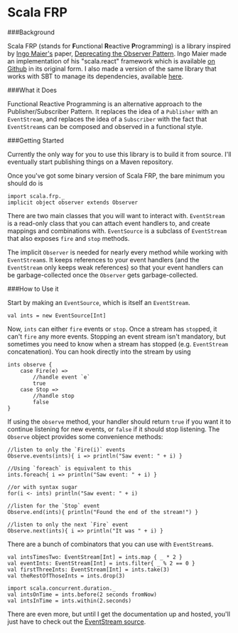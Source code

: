 Scala FRP
=========

###Background

Scala FRP (stands for **F**unctional **R**eactive **P**rogramming) is a library inspired by [Ingo Maier's](http://lampwww.epfl.ch/~imaier/) paper, [Deprecating the Observer Pattern](http://lampwww.epfl.ch/~imaier/pub/DeprecatingObserversTR2010.pdf). Ingo Maier made an implementation of his "scala.react" framework which is available [on Github](https://github.com/ingoem/scala-react) in its original form. I also made a version of the same library that works with SBT to manage its dependencies, available [here](https://github.com/dylemma/scala.react).

###What it Does

Functional Reactive Programming is an alternative approach to the Publisher/Subscriber Pattern. It replaces the idea of a `Publisher` with an `EventStream`, and replaces the idea of a `Subscriber` with the fact that `EventStream`s can be composed and observed in a functional style.

###Getting Started

Currently the only way for you to use this library is to build it from source. I'll eventually start publishing things on a Maven repository. 

Once you've got some binary version of Scala FRP, the bare minimum you should do is

	import scala.frp._
	implicit object observer extends Observer

There are two main classes that you will want to interact with. `EventStream` is a read-only class that you can attach event handlers to, and create mappings and combinations with. `EventSource` is a subclass of `EventStream` that also exposes `fire` and `stop` methods.

The implicit `Observer` is needed for nearly every method while working with `EventStream`s. It keeps references to your event handlers (and the `EventStream` only keeps weak references) so that your event handlers can be garbage-collected once the `Observer` gets garbage-collected.

###How to Use it

Start by making an `EventSource`, which is itself an `EventStream`.

	val ints = new EventSource[Int]

Now, `ints` can either `fire` events or `stop`. Once a stream has `stop`ped, it can't `fire` any more events. Stopping an event stream isn't mandatory, but sometimes you need to know when a stream has stopped (e.g. `EventStream` concatenation). You can hook directly into the stream by using

	ints observe {
		case Fire(e) => 
			//handle event `e`
			true
		case Stop =>
			//handle stop
			false
	}

If using the `observe` method, your handler should return `true` if you want it to continue listening for new events, or `false` if it should stop listening. The `Observe` object provides some convenience methods:

	//listen to only the `Fire(i)` events
	Observe.events(ints){ i => println("Saw event: " + i) }

	//Using `foreach` is equivalent to this
	ints.foreach{ i => println("Saw event: " + i) }

	//or with syntax sugar
	for(i <- ints) println("Saw event: " + i)

	//listen for the `Stop` event
	Observe.end(ints){ println("Found the end of the stream!") }

	//listen to only the next `Fire` event
	Observe.next(ints){ i => println("It was " + i) }

There are a bunch of combinators that you can use with `EventStream`s.

	val intsTimesTwo: EventStream[Int] = ints.map { _ * 2 }
	val eventInts: EventStream[Int] = ints.filter{ _ % 2 == 0 }
	val firstThreeInts: EventStream[Int] = ints.take(3)
	val theRestOfThoseInts = ints.drop(3)

	import scala.concurrent.duration._
	val intsOnTime = ints.before(2 seconds fromNow)
	val intsInTime = ints.within(2.seconds)

There are even more, but until I get the documentation up and hosted, you'll just have to check out the [EventStream source](src/main/scala/scala/frp/EventStream.scala).